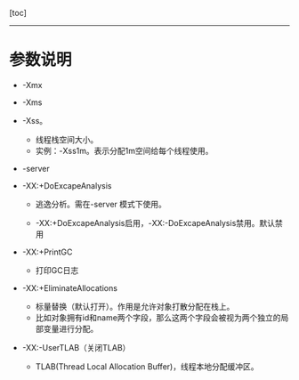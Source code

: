 [toc]

---

# 参数说明

- -Xmx

- -Xms

- -Xss。

  - 线程栈空间大小。
  - 实例：-Xss1m。表示分配1m空间给每个线程使用。

- -server

- -XX:+DoExcapeAnalysis

  - 逃逸分析。需在-server 模式下使用。

  - -XX:+DoExcapeAnalysis启用，-XX:-DoExcapeAnalysis禁用。默认禁用

- -XX:+PrintGC

  - 打印GC日志

- -XX:+EliminateAllocations

  - 标量替换（默认打开）。作用是允许对象打散分配在栈上。
  - 比如对象拥有id和name两个字段，那么这两个字段会被视为两个独立的局部变量进行分配。

- -XX:-UserTLAB（关闭TLAB）

  - TLAB(Thread Local Allocation Buffer)，线程本地分配缓冲区。
  
    


